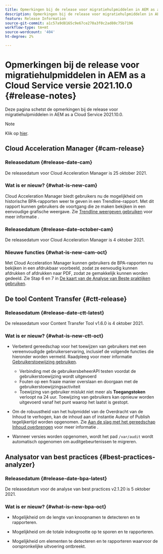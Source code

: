 ```yaml
---
title: Opmerkingen bij de release voor migratiehulpmiddelen in AEM as a Cloud Service versie 2021.10.0
description: Opmerkingen bij de release voor migratiehulpmiddelen in AEM as a Cloud Service versie 2021.11.0
feature: Release Information
source-git-commit: a1c57a9d8165c9e67ce270a3f0c2ad80c75b7196
workflow-type: tm+mt
source-wordcount: '404'
ht-degree: 2%

---
```



# Opmerkingen bij de release voor migratiehulpmiddelen in AEM as a Cloud Service versie 2021.10.0 {#release-notes}

Deze pagina schetst de opmerkingen bij de release voor migratiehulpmiddelen in AEM as a Cloud Service 2021.10.0.

>[!NOTE]
>Klik op [hier](https://experienceleague.adobe.com/docs/experience-manager-cloud-service/release-notes/release-notes/release-notes-current.html).

## Cloud Acceleration Manager {#cam-release}

### Releasedatum {#release-date-cam}

De releasedatum voor Cloud Acceleration Manager is 25 oktober 2021.

### Wat is er nieuw? {#what-is-new-cam}

Cloud Acceleration Manager biedt gebruikers nu de mogelijkheid om historische BPA-rapporten weer te geven in een Trendline-rapport. Met dit rapport kunnen gebruikers de voortgang die ze maken bekijken in een eenvoudige grafische weergave. Zie [Trendline weergeven gebruiken](https://experienceleague.adobe.com/docs/experience-manager-cloud-service/moving/cloud-acceleration-manager/using-cam/cam-readiness-phase.html?lang=en#trendline-view-cam) voor meer informatie .

### Releasedatum {#release-date-october-cam}

De releasedatum voor Cloud Acceleration Manager is 4 oktober 2021.

### Nieuwe functies {#what-is-new-cam-oct}

Met Cloud Acceleration Manager kunnen gebruikers de BPA-rapporten nu bekijken in een afdrukbaar voorbeeld, zodat ze eenvoudig kunnen afdrukken of afdrukken naar PDF, zodat ze gemakkelijk kunnen worden gedeeld. Zie Stap 6 en 7 in [De kaart van de Analyse van Beste praktijken gebruiken](https://experienceleague.adobe.com/docs/experience-manager-cloud-service/moving/cloud-acceleration-manager/using-cam/cam-readiness-phase.html?lang=en#best-practices-analysis).


## De tool Content Transfer {#ctt-release}

### Releasedatum {#release-date-ctt-latest}

De releasedatum voor Content Transfer Tool v1.6.0 is 4 oktober 2021.

### Wat is er nieuw? {#what-is-new-ctt-oct}

* Verbeterd gereedschap voor het toewijzen van gebruikers met een vereenvoudigde gebruikerservaring, inclusief de volgende functies die hieronder worden vermeld. Raadpleeg voor meer informatie [Gebruikerstoewijzing gebruiken](https://experienceleague.adobe.com/docs/experience-manager-cloud-service/moving/cloud-migration/content-transfer-tool/user-mapping-tool/using-user-mapping-tool.html).
   * Verbinding met de gebruikersbeheerAPI testen voordat de gebruikerstoewijzing wordt uitgevoerd
   * Fouten op een fraaie manier overslaan en doorgaan met de gebruikerstoewijzingsactiviteit
   * Toewijzing van gebruiker mislukt niet meer als **Toegangstoken** verloopt na 24 uur. Toewijzing van gebruikers kan opnieuw worden uitgevoerd vanaf het punt waarop het laatst is gestopt.

* Om de robuustheid van het hulpmiddel van de Overdracht van de Inhoud te verhogen, kan de inhoud aan of instantie Auteur of Publish tegelijkertijd worden opgenomen. Zie [Aan de slag met het gereedschap Inhoud overbrengen](https://experienceleague.adobe.com/docs/experience-manager-cloud-service/moving/cloud-migration/content-transfer-tool/getting-started-content-transfer-tool.html?lang=en) voor meer informatie .

* Wanneer versies worden opgenomen, wordt het pad `/var/audit` wordt automatisch opgenomen om auditgebeurtenissen te migreren.

## Analysator van best practices {#best-practices-analyzer}

### Releasedatum {#release-date-bpa-latest}

De releasedatum voor de analyse van best practices v2.1.20 is 5 oktober 2021.

### Wat is er nieuw? {#what-is-new-bpa-oct}

* Mogelijkheid om de lengte van knoopnamen te detecteren en te rapporteren.

* Mogelijkheid om de totale indexgrootte op te sporen en te rapporteren.

* Mogelijkheid om elementen te detecteren en te rapporteren waarvoor de oorspronkelijke uitvoering ontbreekt.